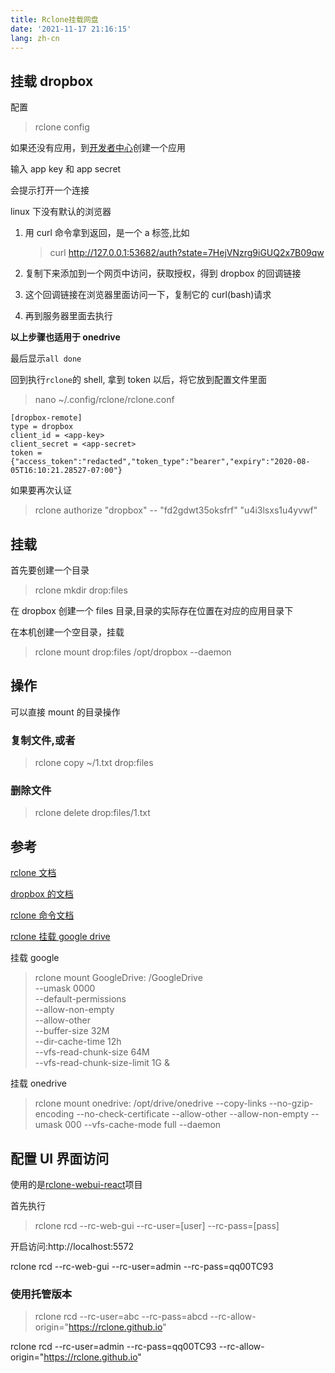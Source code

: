 ```yaml
---
title: Rclone挂载网盘
date: '2021-11-17 21:16:15'
lang: zh-cn
---
```


## 挂载 dropbox

配置

> rclone config

如果还没有应用，到[开发者中心](https://www.dropbox.com/developers/apps)创建一个应用

输入 app key 和 app secret

会提示打开一个连接

linux 下没有默认的浏览器

1. 用 curl 命令拿到返回，是一个 a 标签,比如

   > curl http://127.0.0.1:53682/auth?state=7HejVNzrg9iGUQ2x7B09qw

<!-- more -->

2. 复制下来添加到一个网页中访问，获取授权，得到 dropbox 的回调链接

3. 这个回调链接在浏览器里面访问一下，复制它的 curl(bash)请求

4. 再到服务器里面去执行

**以上步骤也适用于 onedrive**

最后显示`all done`

回到执行`rclone`的 shell, 拿到 token 以后，将它放到配置文件里面

> nano ~/.config/rclone/rclone.conf

```
[dropbox-remote]
type = dropbox
client_id = <app-key>
client_secret = <app-secret>
token = {"access_token":"redacted","token_type":"bearer","expiry":"2020-08-05T16:10:21.28527-07:00"}
```

如果要再次认证

> rclone authorize "dropbox" -- "fd2gdwt35oksfrf" "u4i3lsxs1u4yvwf"

## 挂载

首先要创建一个目录

> rclone mkdir drop:files

在 dropbox 创建一个 files 目录,目录的实际存在位置在对应的应用目录下

在本机创建一个空目录，挂载

> rclone mount drop:files /opt/dropbox --daemon

## 操作

可以直接 mount 的目录操作

### 复制文件,或者

> rclone copy ~/1.txt drop:files

### 删除文件

> rclone delete drop:files/1.txt

## 参考

[rclone 文档](https://rclone.org/dropbox/#:~:text=Rclone%20supports%20Dropbox%20for%20business%20and%20Team%20Folders.,you%20all%20Team%20Folders%20and%20your%20User%20Folder.)

[dropbox 的文档](https://hpcrcf.atlassian.net/wiki/spaces/TCP/pages/1529511937/Dropbox+access+using+rclone)

[rclone 命令文档](https://rclone.org/commands/)

[rclone 挂载 google drive](https://www.unvone.com/72825.html)

挂载 google

> rclone mount GoogleDrive: /GoogleDrive \
>  --umask 0000 \
>  --default-permissions \
>  --allow-non-empty \
>  --allow-other \
>  --buffer-size 32M \
>  --dir-cache-time 12h \
>  --vfs-read-chunk-size 64M \
>  --vfs-read-chunk-size-limit 1G &

挂载 onedrive

> rclone mount onedrive: /opt/drive/onedrive --copy-links --no-gzip-encoding --no-check-certificate --allow-other --allow-non-empty --umask 000 --vfs-cache-mode full --daemon

## 配置 UI 界面访问

使用的是[rclone-webui-react](https://github.com/rclone/rclone-webui-react)项目

首先执行

> rclone rcd --rc-web-gui --rc-user=[user] --rc-pass=[pass]

开启访问:http://localhost:5572

rclone rcd --rc-web-gui --rc-user=admin --rc-pass=qq00TC93

### 使用托管版本

> rclone rcd --rc-user=abc --rc-pass=abcd --rc-allow-origin="https://rclone.github.io"

rclone rcd --rc-user=admin --rc-pass=qq00TC93 --rc-allow-origin="https://rclone.github.io"
